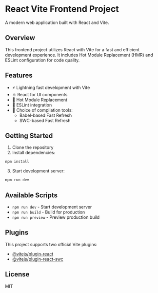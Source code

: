 # React Vite Frontend Project

A modern web application built with React and Vite.

## Overview

This frontend project utilizes React with Vite for a fast and efficient development experience. It includes Hot Module Replacement (HMR) and ESLint configuration for code quality.

## Features

- ⚡️ Lightning fast development with Vite
- ⚛️ React for UI components
- 🔄 Hot Module Replacement
- 📝 ESLint integration
- 🔧 Choice of compilation tools:
    - Babel-based Fast Refresh
    - SWC-based Fast Refresh

## Getting Started

1. Clone the repository
2. Install dependencies:
```bash
npm install
```
3. Start development server:
```bash
npm run dev
```

## Available Scripts

- `npm run dev` - Start development server
- `npm run build` - Build for production
- `npm run preview` - Preview production build

## Plugins

This project supports two official Vite plugins:

- [@vitejs/plugin-react](https://github.com/vitejs/vite-plugin-react/blob/main/packages/plugin-react/README.md)
- [@vitejs/plugin-react-swc](https://github.com/vitejs/vite-plugin-react-swc)

## License

MIT
